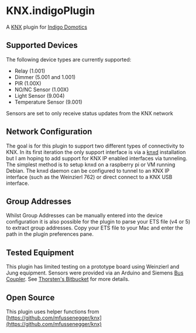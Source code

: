 KNX.indigoPlugin
==================

A [KNX](http://www.knx.org) plugin for [Indigo Domotics](http://www.indigodomo.com)

Supported Devices
-----------------

The following device types are currently supported:

* Relay (1.001)
* Dimmer (5.001 and 1.001)
* PIR (1.00X)
* NO/NC Sensor (1.00X)
* Light Sensor (9.004)
* Temperature Sensor (9.001)

Sensors are set to only receive status updates from the KNX network

Network Configuration
---------------------

The goal is for this plugin to support two different types of connectivity to KNX.  In its first iteration the only support interface is via a [knxd](https://github.com/knxd/knxd) installation but I am hoping to add support for KNX IP enabled interfaces via tunneling.  The simplest method is to setup knxd on a raspberry pi or VM running Debian.  The knxd daemon can be configured to tunnel to an KNX IP interface (such as the Weinzierl 762) or direct connect to a KNX USB interface.

Group Addresses
---------------

Whilst Group Addresses can be manually entered into the device configuration it is also possible for the plugin to parse your ETS file (v4 or 5) to extract group addresses.  Copy your ETS file to your Mac and enter the path in the plugin preferences pane.  

Tested Equipment
----------------

This plugin has limited testing on a prototype board using Weinzierl and Jung equipment.  Sensors were provided via an Arduino and Siemens [Bus Coupler](https://mall.industry.siemens.com/mall/en/ww/Catalog/Product/5WG1117-2AB12).  See [Thorsten's Bitbucket](https://bitbucket.org/thorstengehrig/arduino-tpuart-knx-user-forum) for more details.

Open Source
-----------

This plugin uses helper functions from [https://github.com/mfussenegger/knx](https://github.com/mfussenegger/knx) 
